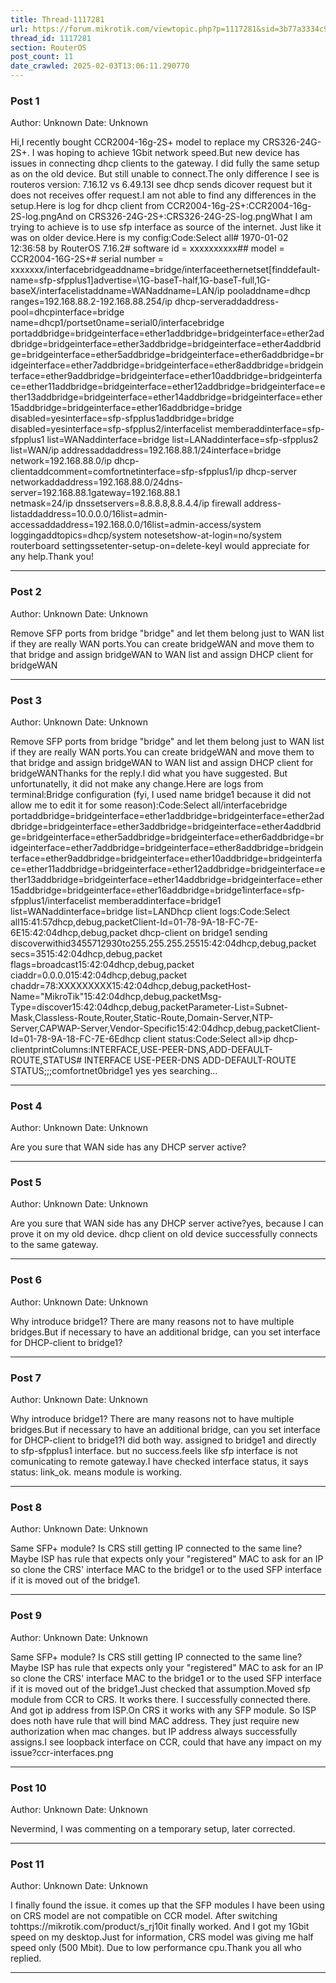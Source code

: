 ```yaml
---
title: Thread-1117281
url: https://forum.mikrotik.com/viewtopic.php?p=1117281&sid=3b77a3334c914448dbbc02bfdff4c3aa#p1117281
thread_id: 1117281
section: RouterOS
post_count: 11
date_crawled: 2025-02-03T13:06:11.290770
---
```


### Post 1
Author: Unknown
Date: Unknown

Hi,I recently bought CCR2004-16g-2S+ model to replace my CRS326-24G-2S+. I was hoping to achieve 1Gbit network speed.But new device has issues in connecting dhcp clients to the gateway. I did fully the same setup as on the old device. But still unable to connect.The only difference I see is routeros version: 7.16.12 vs 6.49.13I see dhcp sends dicover request but it does not receives offer request.I am not able to find any differences in the setup.Here is log for dhcp client from CCR2004-16g-2S+:CCR2004-16g-2S-log.pngAnd on CRS326-24G-2S+:CRS326-24G-2S-log.pngWhat I am trying to achieve is to use sfp interface as source of the internet. Just like it was on older device.Here is my config:Code:Select all# 1970-01-02 12:36:58 by RouterOS 7.16.2# software id = xxxxxxxxxx## model = CCR2004-16G-2S+# serial number = xxxxxxx/interfacebridgeaddname=bridge/interfaceethernetset[finddefault-name=sfp-sfpplus1]advertise=\1G-baseT-half,1G-baseT-full,1G-baseX/interfacelistaddname=WANaddname=LAN/ip pooladdname=dhcp ranges=192.168.88.2-192.168.88.254/ip dhcp-serveraddaddress-pool=dhcpinterface=bridge name=dhcp1/portset0name=serial0/interfacebridge portaddbridge=bridgeinterface=ether1addbridge=bridgeinterface=ether2addbridge=bridgeinterface=ether3addbridge=bridgeinterface=ether4addbridge=bridgeinterface=ether5addbridge=bridgeinterface=ether6addbridge=bridgeinterface=ether7addbridge=bridgeinterface=ether8addbridge=bridgeinterface=ether9addbridge=bridgeinterface=ether10addbridge=bridgeinterface=ether11addbridge=bridgeinterface=ether12addbridge=bridgeinterface=ether13addbridge=bridgeinterface=ether14addbridge=bridgeinterface=ether15addbridge=bridgeinterface=ether16addbridge=bridge disabled=yesinterface=sfp-sfpplus1addbridge=bridge disabled=yesinterface=sfp-sfpplus2/interfacelist memberaddinterface=sfp-sfpplus1 list=WANaddinterface=bridge list=LANaddinterface=sfp-sfpplus2 list=WAN/ip addressaddaddress=192.168.88.1/24interface=bridge network=192.168.88.0/ip dhcp-clientaddcomment=comfortnetinterface=sfp-sfpplus1/ip dhcp-server networkaddaddress=192.168.88.0/24dns-server=192.168.88.1gateway=192.168.88.1\
    netmask=24/ip dnssetservers=8.8.8.8,8.8.4.4/ip firewall address-listaddaddress=10.0.0.0/16list=admin-accessaddaddress=192.168.0.0/16list=admin-access/system loggingaddtopics=dhcp/system notesetshow-at-login=no/system routerboard settingssetenter-setup-on=delete-keyI would appreciate for any help.Thank you!

---
### Post 2
Author: Unknown
Date: Unknown

Remove SFP ports from bridge "bridge" and let them belong just to WAN list if they are really WAN ports.You can create bridgeWAN and move them to that bridge and assign bridgeWAN to WAN list and assign DHCP client for bridgeWAN

---
### Post 3
Author: Unknown
Date: Unknown

Remove SFP ports from bridge "bridge" and let them belong just to WAN list if they are really WAN ports.You can create bridgeWAN and move them to that bridge and assign bridgeWAN to WAN list and assign DHCP client for bridgeWANThanks for the reply.I did what you have suggested. But unfortunatelly, it did not make any change.Here are logs from terminal:Bridge configuration (fyi, I used name bridge1 because it did not allow me to edit it for some reason):Code:Select all/interfacebridge portaddbridge=bridgeinterface=ether1addbridge=bridgeinterface=ether2addbridge=bridgeinterface=ether3addbridge=bridgeinterface=ether4addbridge=bridgeinterface=ether5addbridge=bridgeinterface=ether6addbridge=bridgeinterface=ether7addbridge=bridgeinterface=ether8addbridge=bridgeinterface=ether9addbridge=bridgeinterface=ether10addbridge=bridgeinterface=ether11addbridge=bridgeinterface=ether12addbridge=bridgeinterface=ether13addbridge=bridgeinterface=ether14addbridge=bridgeinterface=ether15addbridge=bridgeinterface=ether16addbridge=bridge1interface=sfp-sfpplus1/interfacelist memberaddinterface=bridge1 list=WANaddinterface=bridge list=LANDhcp client logs:Code:Select all15:41:57dhcp,debug,packetClient-Id=01-78-9A-18-FC-7E-6E15:42:04dhcp,debug,packet dhcp-client on bridge1 sending discoverwithid3455712930to255.255.255.25515:42:04dhcp,debug,packet     secs=3515:42:04dhcp,debug,packet     flags=broadcast15:42:04dhcp,debug,packet     ciaddr=0.0.0.015:42:04dhcp,debug,packet     chaddr=78:XXXXXXXXX15:42:04dhcp,debug,packetHost-Name="MikroTik"15:42:04dhcp,debug,packetMsg-Type=discover15:42:04dhcp,debug,packetParameter-List=Subnet-Mask,Classless-Route,Router,Static-Route,Domain-Server,NTP-Server,CAPWAP-Server,Vendor-Specific15:42:04dhcp,debug,packetClient-Id=01-78-9A-18-FC-7E-6Edhcp client status:Code:Select all>ip dhcp-clientprintColumns:INTERFACE,USE-PEER-DNS,ADD-DEFAULT-ROUTE,STATUS# INTERFACE  USE-PEER-DNS  ADD-DEFAULT-ROUTE  STATUS;;;comfortnet0bridge1    yes           yes                searching...

---
### Post 4
Author: Unknown
Date: Unknown

Are you sure that WAN side has any DHCP server active?

---
### Post 5
Author: Unknown
Date: Unknown

Are you sure that WAN side has any DHCP server active?yes, because I can prove it on my old device. dhcp client on old device successfully connects to the same gateway.

---
### Post 6
Author: Unknown
Date: Unknown

Why introduce bridge1? There are many reasons not to have multiple bridges.But if necessary to have an additional bridge, can you set interface for DHCP-client to bridge1?

---
### Post 7
Author: Unknown
Date: Unknown

Why introduce bridge1? There are many reasons not to have multiple bridges.But if necessary to have an additional bridge, can you set interface for DHCP-client to bridge1?I did both way. assigned to bridge1 and directly to sfp-sfpplus1 interface. but no success.feels like sfp interface is not comunicating to remote gateway.I have checked interface status, it says status: link_ok. means module is working.

---
### Post 8
Author: Unknown
Date: Unknown

Same SFP+ module? Is CRS still getting IP connected to the same line? Maybe ISP has rule that expects only your "registered" MAC to ask for an IP so clone the CRS' interface MAC to the bridge1 or to the used SFP interface if it is moved out of the bridge1.

---
### Post 9
Author: Unknown
Date: Unknown

Same SFP+ module? Is CRS still getting IP connected to the same line? Maybe ISP has rule that expects only your "registered" MAC to ask for an IP so clone the CRS' interface MAC to the bridge1 or to the used SFP interface if it is moved out of the bridge1.Just checked that assumption.Moved sfp module from CCR to CRS. It works there. I successfully connected there. And got ip address from ISP.On CRS it works with any SFP module. So ISP does noth have rule that will bind MAC address. They just require new authorization when mac changes. but IP address always successfully assigns.I see loopback interface on CCR, could that have any impact on my issue?ccr-interfaces.png

---
### Post 10
Author: Unknown
Date: Unknown

Nevermind, I was commenting on a temporary setup, later corrected.

---
### Post 11
Author: Unknown
Date: Unknown

I finally found the issue. it comes up that the SFP modules I have been using on CRS model are not compatible on CCR model. After switching tohttps://mikrotik.com/product/s_rj10it finally worked. And I got my 1Gbit speed on my desktop.Just for information, CRS model was giving me half speed only (500 Mbit). Due to low performance cpu.Thank you all who replied.

---
